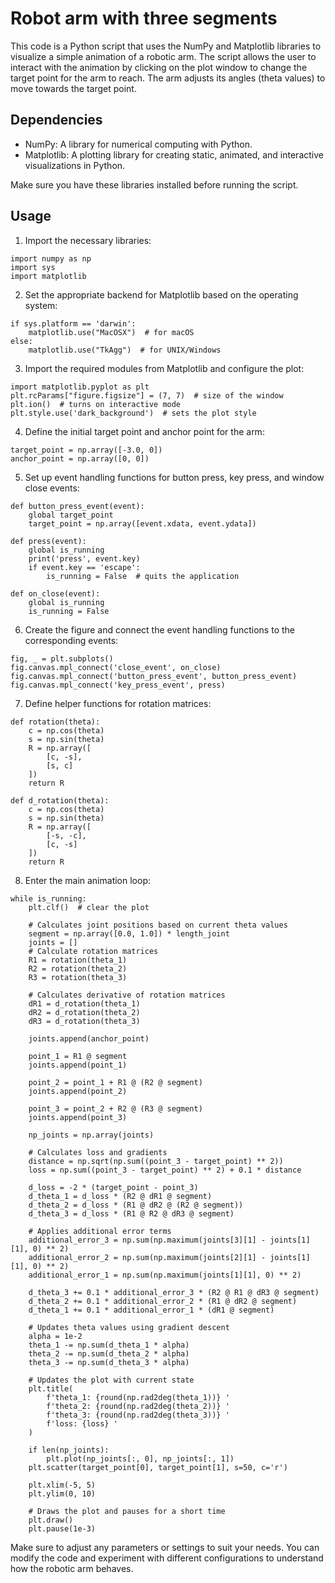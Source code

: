 # Robot arm with three segments

This code is a Python script that uses the NumPy and Matplotlib libraries to visualize a simple animation of a robotic arm. The script allows the user to interact with the animation by clicking on the plot window to change the target point for the arm to reach. The arm adjusts its angles (theta values) to move towards the target point.

## Dependencies

- NumPy: A library for numerical computing with Python.
- Matplotlib: A plotting library for creating static, animated, and interactive visualizations in Python.
  
Make sure you have these libraries installed before running the script.

## Usage

1. Import the necessary libraries:

```
import numpy as np
import sys
import matplotlib
```

2. Set the appropriate backend for Matplotlib based on the operating system:
```
if sys.platform == 'darwin':
    matplotlib.use("MacOSX")  # for macOS
else:
    matplotlib.use("TkAgg")  # for UNIX/Windows
```

3. Import the required modules from Matplotlib and configure the plot:
```
import matplotlib.pyplot as plt
plt.rcParams["figure.figsize"] = (7, 7)  # size of the window
plt.ion()  # turns on interactive mode
plt.style.use('dark_background')  # sets the plot style
```

4. Define the initial target point and anchor point for the arm:
```
target_point = np.array([-3.0, 0])
anchor_point = np.array([0, 0])
```

5. Set up event handling functions for button press, key press, and window close events:
```
def button_press_event(event):
    global target_point
    target_point = np.array([event.xdata, event.ydata])

def press(event):
    global is_running
    print('press', event.key)
    if event.key == 'escape':
        is_running = False  # quits the application

def on_close(event):
    global is_running
    is_running = False
```

6. Create the figure and connect the event handling functions to the corresponding events:
```
fig, _ = plt.subplots()
fig.canvas.mpl_connect('close_event', on_close)
fig.canvas.mpl_connect('button_press_event', button_press_event)
fig.canvas.mpl_connect('key_press_event', press)
```

7. Define helper functions for rotation matrices:
```
def rotation(theta):
    c = np.cos(theta)
    s = np.sin(theta)
    R = np.array([
        [c, -s],
        [s, c]
    ])
    return R

def d_rotation(theta):
    c = np.cos(theta)
    s = np.sin(theta)
    R = np.array([
        [-s, -c],
        [c, -s]
    ])
    return R
```

8. Enter the main animation loop:
```
while is_running:
    plt.clf()  # clear the plot

    # Calculates joint positions based on current theta values
    segment = np.array([0.0, 1.0]) * length_joint
    joints = []
    # Calculate rotation matrices
    R1 = rotation(theta_1)
    R2 = rotation(theta_2)
    R3 = rotation(theta_3)

    # Calculates derivative of rotation matrices
    dR1 = d_rotation(theta_1)
    dR2 = d_rotation(theta_2)
    dR3 = d_rotation(theta_3)

    joints.append(anchor_point)

    point_1 = R1 @ segment
    joints.append(point_1)

    point_2 = point_1 + R1 @ (R2 @ segment)
    joints.append(point_2)

    point_3 = point_2 + R2 @ (R3 @ segment)
    joints.append(point_3)

    np_joints = np.array(joints)

    # Calculates loss and gradients
    distance = np.sqrt(np.sum((point_3 - target_point) ** 2))
    loss = np.sum((point_3 - target_point) ** 2) + 0.1 * distance

    d_loss = -2 * (target_point - point_3)
    d_theta_1 = d_loss * (R2 @ dR1 @ segment)
    d_theta_2 = d_loss * (R1 @ dR2 @ (R2 @ segment))
    d_theta_3 = d_loss * (R1 @ R2 @ dR3 @ segment)

    # Applies additional error terms
    additional_error_3 = np.sum(np.maximum(joints[3][1] - joints[1][1], 0) ** 2)
    additional_error_2 = np.sum(np.maximum(joints[2][1] - joints[1][1], 0) ** 2)
    additional_error_1 = np.sum(np.maximum(joints[1][1], 0) ** 2)

    d_theta_3 += 0.1 * additional_error_3 * (R2 @ R1 @ dR3 @ segment)
    d_theta_2 += 0.1 * additional_error_2 * (R1 @ dR2 @ segment)
    d_theta_1 += 0.1 * additional_error_1 * (dR1 @ segment)

    # Updates theta values using gradient descent
    alpha = 1e-2
    theta_1 -= np.sum(d_theta_1 * alpha)
    theta_2 -= np.sum(d_theta_2 * alpha)
    theta_3 -= np.sum(d_theta_3 * alpha)

    # Updates the plot with current state
    plt.title(
        f'theta_1: {round(np.rad2deg(theta_1))} '
        f'theta_2: {round(np.rad2deg(theta_2))} '
        f'theta_3: {round(np.rad2deg(theta_3))} '
        f'loss: {loss} '
    )

    if len(np_joints):
        plt.plot(np_joints[:, 0], np_joints[:, 1])
    plt.scatter(target_point[0], target_point[1], s=50, c='r')

    plt.xlim(-5, 5)
    plt.ylim(0, 10)

    # Draws the plot and pauses for a short time
    plt.draw()
    plt.pause(1e-3)
```

Make sure to adjust any parameters or settings to suit your needs. You can modify the code and experiment with different configurations to understand how the robotic arm behaves.

